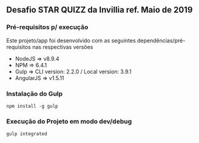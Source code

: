 
## Desafio STAR QUIZZ da Invillia ref. Maio de 2019

### Pré-requisitos p/ execução

Este projeto/app foi desenvolvido com as seguintes dependências/pré-requisitos nas respectivas versões 

 - NodeJS    => v8.9.4
 - NPM       =>  6.4.1
 - Gulp      =>  CLI version: 2.2.0 / Local version: 3.9.1
 - AngularJS => v1.5.11

### Instalação do Gulp

``` 
npm install -g gulp
``` 


### Execução do Projeto em modo dev/debug

``` 
gulp integrated
``` 





